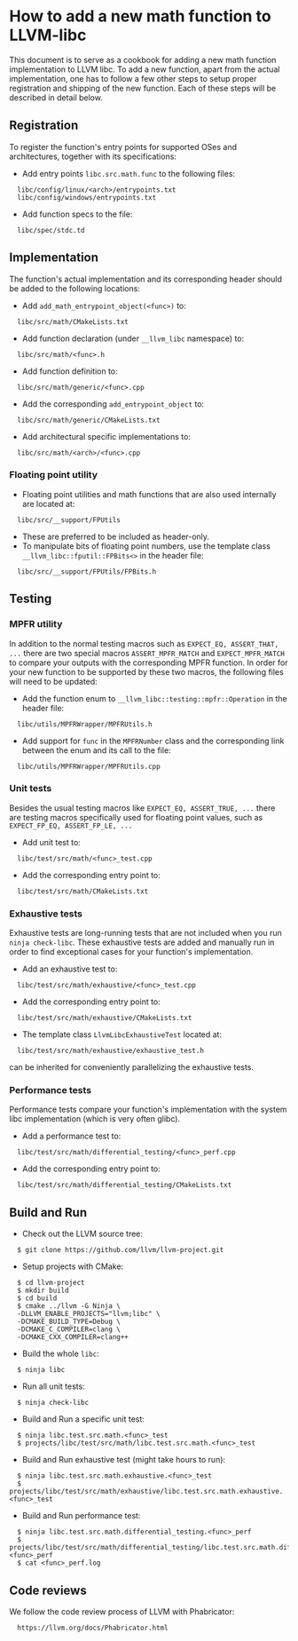 # How to add a new math function to LLVM-libc

This document is to serve as a cookbook for adding a new math function
implementation to LLVM libc.  To add a new function, apart from the actual
implementation, one has to follow a few other steps to setup proper registration
and shipping of the new function.  Each of these steps will be described in
detail below.

## Registration

To register the function's entry points for supported OSes and architectures,
together with its specifications:

- Add entry points `libc.src.math.func` to the following files:
```
  libc/config/linux/<arch>/entrypoints.txt
  libc/config/windows/entrypoints.txt
```
- Add function specs to the file:
```
  libc/spec/stdc.td
```

## Implementation

The function's actual implementation and its corresponding header should be
added to the following locations:

- Add `add_math_entrypoint_object(<func>)` to:
```
  libc/src/math/CMakeLists.txt
```
- Add function declaration (under `__llvm_libc` namespace) to:
```
  libc/src/math/<func>.h
```
- Add function definition to:
```
  libc/src/math/generic/<func>.cpp
```
- Add the corresponding `add_entrypoint_object` to:
```
  libc/src/math/generic/CMakeLists.txt
```
- Add architectural specific implementations to:
```
  libc/src/math/<arch>/<func>.cpp
```

### Floating point utility

- Floating point utilities and math functions that are also used internally are
located at:
```
  libc/src/__support/FPUtils
```
- These are preferred to be included as header-only.
- To manipulate bits of floating point numbers, use the template class
`__llvm_libc::fputil::FPBits<>` in the header file:
```
  libc/src/__support/FPUtils/FPBits.h
```

## Testing

### MPFR utility

In addition to the normal testing macros such as `EXPECT_EQ, ASSERT_THAT, ...`
there are two special macros `ASSERT_MPFR_MATCH` and `EXPECT_MPFR_MATCH` to
compare your outputs with the corresponding MPFR function.  In
order for your new function to be supported by these two macros,
the following files will need to be updated:

- Add the function enum to `__llvm_libc::testing::mpfr::Operation` in the
header file:
```
  libc/utils/MPFRWrapper/MPFRUtils.h
```
- Add support for `func` in the `MPFRNumber` class and the corresponding link
between the enum and its call to the file:
```
  libc/utils/MPFRWrapper/MPFRUtils.cpp
```

### Unit tests

Besides the usual testing macros like `EXPECT_EQ, ASSERT_TRUE, ...` there are
testing macros specifically used for floating point values, such as
`EXPECT_FP_EQ, ASSERT_FP_LE, ...`

- Add unit test to:
```
  libc/test/src/math/<func>_test.cpp
```
- Add the corresponding entry point to:
```
  libc/test/src/math/CMakeLists.txt
```

### Exhaustive tests

Exhaustive tests are long-running tests that are not included when you run
`ninja check-libc`.  These exhaustive tests are added and manually run in
order to find exceptional cases for your function's implementation.

- Add an exhaustive test to:
```
  libc/test/src/math/exhaustive/<func>_test.cpp
```
- Add the corresponding entry point to:
```
  libc/test/src/math/exhaustive/CMakeLists.txt
```
- The template class `LlvmLibcExhaustiveTest` located at:
```
  libc/test/src/math/exhaustive/exhaustive_test.h
```
can be inherited for conveniently parallelizing the exhaustive tests.

### Performance tests

Performance tests compare your function's implementation with the system libc
implementation (which is very often glibc).

- Add a performance test to:
```
  libc/test/src/math/differential_testing/<func>_perf.cpp
```
- Add the corresponding entry point to:
```
  libc/test/src/math/differential_testing/CMakeLists.txt
```

## Build and Run

- Check out the LLVM source tree:
```
  $ git clone https://github.com/llvm/llvm-project.git
```

- Setup projects with CMake:
```
  $ cd llvm-project
  $ mkdir build
  $ cd build
  $ cmake ../llvm -G Ninja \
  -DLLVM_ENABLE_PROJECTS="llvm;libc" \
  -DCMAKE_BUILD_TYPE=Debug \
  -DCMAKE_C_COMPILER=clang \
  -DCMAKE_CXX_COMPILER=clang++
```

- Build the whole `libc`:
```
  $ ninja libc
```

- Run all unit tests:
```
  $ ninja check-libc
```

- Build and Run a specific unit test:
```
  $ ninja libc.test.src.math.<func>_test
  $ projects/libc/test/src/math/libc.test.src.math.<func>_test
```

- Build and Run exhaustive test (might take hours to run):
```
  $ ninja libc.test.src.math.exhaustive.<func>_test
  $ projects/libc/test/src/math/exhaustive/libc.test.src.math.exhaustive.<func>_test
```

- Build and Run performance test:
```
  $ ninja libc.test.src.math.differential_testing.<func>_perf
  $ projects/libc/test/src/math/differential_testing/libc.test.src.math.differential_testing.<func>_perf
  $ cat <func>_perf.log
```

## Code reviews

We follow the code review process of LLVM with Phabricator:
```
  https://llvm.org/docs/Phabricator.html
```
